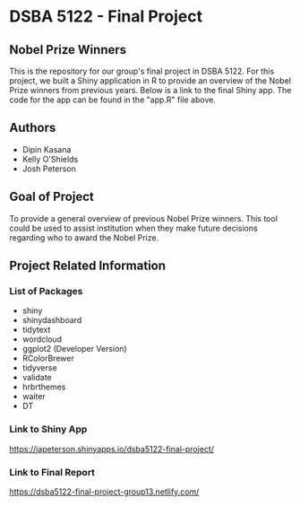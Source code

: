 # DSBA 5122 - Final Project

## Nobel Prize Winners

This is the repository for our group's final project in DSBA 5122. For this project, we built a Shiny application in R to provide an overview of the Nobel Prize winners from previous years. Below is a link to the final Shiny app. The code for the app can be found in the "app.R" file above. 

## Authors

* Dipin Kasana
* Kelly O'Shields
* Josh Peterson

## Goal of Project

To provide a general overview of previous Nobel Prize winners. This tool could be used to assist institution when they make future decisions regarding who to award the Nobel Prize.

## Project Related Information

### List of Packages

* shiny
* shinydashboard
* tidytext
* wordcloud
* ggplot2 (Developer Version)
* RColorBrewer
* tidyverse
* validate
* hrbrthemes
* waiter
* DT

### Link to Shiny App

https://japeterson.shinyapps.io/dsba5122-final-project/

### Link to Final Report

https://dsba5122-final-project-group13.netlify.com/
